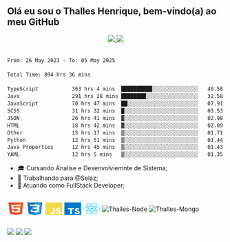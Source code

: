 ## Olá eu sou o Thalles Henrique, bem-vindo(a) ao meu GitHub

<div align="center">
  <a href="https://github.com/Thalles-HsA">
  <img height="180em" src="https://github-readme-stats.vercel.app/api?username=Thalles-HsA&show_icons=true&theme=radical&include_all_commits=true&count_private=true"/>
  <img height="180em" src="https://github-readme-stats.vercel.app/api/top-langs/?username=Thalles-HsA&exclude_repo=github-readme-stats,Pong,Freeway-JS&langs_count=5&theme=radical"/>
</div><br>
  
  <!--START_SECTION:waka-->

```txt
From: 26 May 2023 - To: 05 May 2025

Total Time: 894 hrs 36 mins

TypeScript           363 hrs 4 mins  ██████████░░░░░░░░░░░░░░░   40.58 %
Java                 291 hrs 28 mins ████████░░░░░░░░░░░░░░░░░   32.58 %
JavaScript           70 hrs 47 mins  ██░░░░░░░░░░░░░░░░░░░░░░░   07.91 %
SCSS                 31 hrs 32 mins  █░░░░░░░░░░░░░░░░░░░░░░░░   03.53 %
JSON                 26 hrs 41 mins  ▓░░░░░░░░░░░░░░░░░░░░░░░░   02.98 %
HTML                 18 hrs 42 mins  ▓░░░░░░░░░░░░░░░░░░░░░░░░   02.09 %
Other                15 hrs 17 mins  ▒░░░░░░░░░░░░░░░░░░░░░░░░   01.71 %
Python               12 hrs 51 mins  ▒░░░░░░░░░░░░░░░░░░░░░░░░   01.44 %
Java Properties      12 hrs 45 mins  ▒░░░░░░░░░░░░░░░░░░░░░░░░   01.43 %
YAML                 12 hrs 5 mins   ▒░░░░░░░░░░░░░░░░░░░░░░░░   01.35 %
```

<!--END_SECTION:waka-->

  - 🎓 Cursando Analise e Desenvolviemnte de Sistema;
  - 🌱 Trabalhando para @Selaz;
  - 🎯 Atuando como FullStack Developer;
 
<div style="display: inline_block"><br>
  <img align="center" alt="Thalles-HTML" height="30" width="40" src="https://raw.githubusercontent.com/devicons/devicon/master/icons/html5/html5-original.svg">
  <img align="center" alt="Thalles-CSS" height="30" width="40" src="https://raw.githubusercontent.com/devicons/devicon/master/icons/css3/css3-original.svg">
  <img align="center" alt="Thalles-Js" height="30" width="40" src="https://raw.githubusercontent.com/devicons/devicon/master/icons/javascript/javascript-plain.svg">
  <img align="center" alt="Thalles-Ts" height="30" width="40" src="https://raw.githubusercontent.com/devicons/devicon/master/icons/typescript/typescript-plain.svg">
  <img align="center" alt="Thalles-React" height="30" width="40" src="https://raw.githubusercontent.com/devicons/devicon/master/icons/react/react-original.svg">
  <img align="center" alt="Thalles-Node" height="30" width="40" src="https://cdn.jsdelivr.net/gh/devicons/devicon/icons/nodejs/nodejs-original.svg" />
  <img align="center" alt="Thalles-Mongo" height="30" width="40" src="https://cdn.jsdelivr.net/gh/devicons/devicon/icons/mongodb/mongodb-original.svg" />
  
</div>

 ##
  
<div>
  <a href="https://www.linkedin.com/in/thalles-hsa" target="_blank"><img src="https://img.shields.io/badge/-LinkedIn-%230077B5?style=for-the-badge&logo=linkedin&logoColor=white" target="_blank"></a> 
  <a href="https://instagram.com/thalleshsa" target="_blank"><img src="https://img.shields.io/badge/-Instagram-%23E4405F?style=for-the-badge&logo=instagram&logoColor=white" target="_blank"></a>
  <a href = "mailto:thsa.henrique@gmail.com"><img src="https://img.shields.io/badge/-Gmail-%23333?style=for-the-badge&logo=gmail&logoColor=white" target="_blank"></a>
   
</div>
